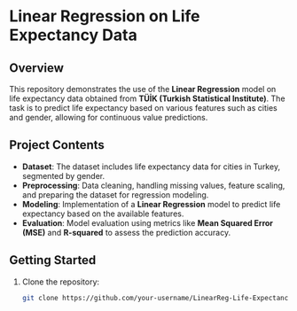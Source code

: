 # Linear Regression on Life Expectancy Data

## Overview
This repository demonstrates the use of the **Linear Regression** model on life expectancy data obtained from **TÜİK (Turkish Statistical Institute)**. The task is to predict life expectancy based on various features such as cities and gender, allowing for continuous value predictions.

## Project Contents
- **Dataset**: The dataset includes life expectancy data for cities in Turkey, segmented by gender.
- **Preprocessing**: Data cleaning, handling missing values, feature scaling, and preparing the dataset for regression modeling.
- **Modeling**: Implementation of a **Linear Regression** model to predict life expectancy based on the available features.
- **Evaluation**: Model evaluation using metrics like **Mean Squared Error (MSE)** and **R-squared** to assess the prediction accuracy.

## Getting Started
1. Clone the repository:
   ```bash
   git clone https://github.com/your-username/LinearReg-Life-Expectancy.git
